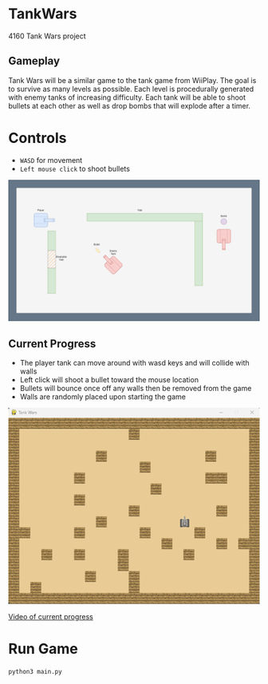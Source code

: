 # TankWars
4160 Tank Wars project

## Gameplay
Tank Wars will be a similar game to the tank game from WiiPlay. The goal is to survive as many levels as possible. Each level is procedurally generated with enemy tanks of increasing difficulty. Each tank will be able to shoot bullets at each other as well as drop bombs that will explode after a timer.

# Controls
- `WASD` for movement
- `Left mouse click` to shoot bullets

![Game Preview](assets/game_preview.png)

## Current Progress
- The player tank can move around with wasd keys and will collide with walls
- Left click will shoot a bullet toward the mouse location
- Bullets will bounce once off any walls then be removed from the game
- Walls are randomly placed upon starting the game

![Game Preview](assets/current_progress.png)

[Video of current progress](https://youtu.be/XLVG5Eh4Rpg)

# Run Game
`python3 main.py`
